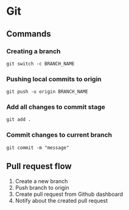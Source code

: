 # Git

## Commands

### Creating a branch

`git switch -c BRANCH_NAME`

### Pushing local commits to origin

`git push -u origin BRANCH_NAME`

### Add all changes to commit stage

`git add .`

### Commit changes to current branch

`git commit -m "message"`

## Pull request flow

1. Create a new branch
2. Push branch to origin
3. Create pull request from Github dashboard
4. Notify about the created pull request
